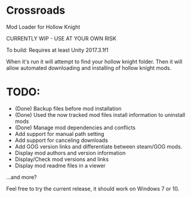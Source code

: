 # Crossroads
Mod Loader for Hollow Knight

CURRENTLY WIP - USE AT YOUR OWN RISK

To build: Requires at least Unity 2017.3.1f1

When it's run it will attempt to find your hollow knight folder. 
Then it will allow automated downloading and installing of hollow knight mods.

# TODO:

  * (Done) Backup files before mod installation
  * (Done) Used the now tracked mod files install information to uninstall mods
  * (Done) Manage mod dependencies and conflicts
  * Add support for manual path setting
  * Add support for canceling downloads
  * Add GOG version links and differentiate between steam/GOG mods.
  * Display mod authors and version information
  * Display/Check mod versions and links
  * Display mod readme files in a viewer

...and more?


Feel free to try the current release, it should work on Windows 7 or 10.
